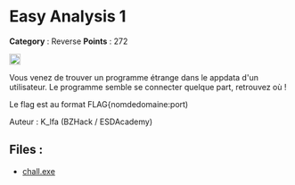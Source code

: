 # Easy Analysis 1

**Category** : Reverse
**Points** : 272

<img src="https://cdn.iconscout.com/icon/free/png-256/free-france-flag-country-nation-empire-36011.png?f=webp" width="20" height="20"/>

Vous venez de trouver un programme étrange dans le appdata d'un utilisateur.
Le programme semble se connecter quelque part, retrouvez où !

Le flag est au format FLAG{nomdedomaine:port)

Auteur : K_lfa (BZHack / ESDAcademy)


## Files : 
 - [chall.exe](./chall.exe)



